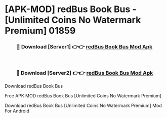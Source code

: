 # [APK-MOD] redBus Book Bus - [Unlimited Coins No Watermark Premium] 01859



<div align="center">
<h3>🔴 Download [Server1] 👉👉 <a href="https://momento.my/?title=redBus_Book_Bus">redBus Book Bus Mod Apk</a></h3><br>

<h3>🔴 Download [Server2] 👉👉 <a href="https://momento.my/?title=redBus_Book_Bus">redBus Book Bus Mod Apk</a></h3>
</div>



Download redBus Book Bus 

Free APK MOD redBus Book Bus [Unlimited Coins No Watermark Premium]

Download redBus Book Bus [Unlimited Coins No Watermark Premium] Mod For Android
